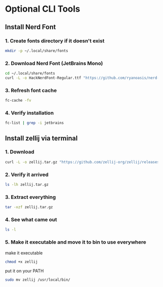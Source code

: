 # Optional CLI Tools

## Install Nerd Font

### 1. Create fonts directory if it doesn't exist

```bash
mkdir -p ~/.local/share/fonts
```

### 2. Download Nerd Font (JetBrains Mono)

```bash
cd ~/.local/share/fonts
curl -L -o HackNerdFont-Regular.ttf "https://github.com/ryanoasis/nerd-fonts/raw/master/patched-fonts/Hack/Regular/HackNerdFont-Regular.ttf"
```

### 3. Refresh font cache

```bash
fc-cache -fv
```

### 4. Verify installation

```bash
fc-list | grep -i jetbrains
```

## Install zellij via terminal

### 1. Download
```bash
curl -L -o zellij.tar.gz "https://github.com/zellij-org/zellij/releases/latest/download/zellij-no-web-x86_64-unknown-linux-musl.tar.gz"
```

### 2. Verify it arrived
```bash
ls -lh zellij.tar.gz
```

### 3. Extract everything
```bash
tar -xzf zellij.tar.gz
```

### 4. See what came out
```bash
ls -l
```

### 5. Make it executable and move it to bin to use everywhere 
make it executable

```bash
chmod +x zellij
```

put it on your PATH

```bash
sudo mv zellij /usr/local/bin/
```
